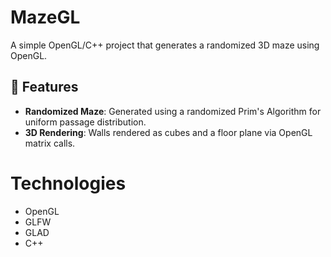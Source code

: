 # MazeGL

A simple OpenGL/C++ project that generates a randomized 3D maze using OpenGL.

## 🚀 Features
- **Randomized Maze**: Generated using a randomized Prim's Algorithm for uniform passage distribution.
- **3D Rendering**: Walls rendered as cubes and a floor plane via OpenGL matrix calls.

# Technologies
- OpenGL
- GLFW
- GLAD
- C++
